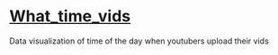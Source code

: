 # [What_time_vids](https://whattimevideos.herokuapp.com/)

Data visualization of time of the day when youtubers upload their vids
